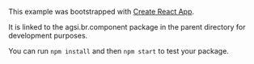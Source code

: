 This example was bootstrapped with [Create React App](https://github.com/facebook/create-react-app).

It is linked to the agsi.br.component package in the parent directory for development purposes.

You can run `npm install` and then `npm start` to test your package.
